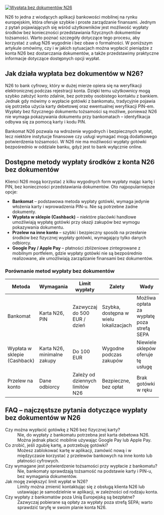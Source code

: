 [![Wypłata bez dokumentów N26](https://123-caf.pages.dev/gitsignup.png)](https://vrmoo.ru/Bt82HjjY)

<div> <p>N26 to jedna z wiodących aplikacji bankowości mobilnej na rynku europejskim, która oferuje szybkie i proste zarządzanie finansami. Jednym z pytań pojawiających się wśród użytkowników jest możliwość wypłaty środków bez konieczności przedstawiania fizycznych dokumentów tożsamości. Warto poznać szczegóły dotyczące tego procesu, aby korzystać z usług N26 wygodnie i bez obaw o formalności. W poniższym artykule omówimy, czy i w jakich sytuacjach można wypłacić pieniądze z konta N26 bez dostarczania dokumentów, a także przedstawimy praktyczne informacje dotyczące dostępnych opcji wypłat.</p>  <h2>Jak działa wypłata bez dokumentów w N26?</h2> <p>N26 to bank cyfrowy, który w dużej mierze opiera się na weryfikacji elektronicznej podczas rejestracji konta. Dzięki temu użytkownicy mogą szybko założyć konto zdalnie, bez potrzeby osobistego kontaktu z bankiem. Jednak gdy mówimy o wypłacie gotówki z bankomatu, tradycyjnie pojawia się potrzeba użycia karty debetowej oraz ewentualnej weryfikacji PIN-em. Wypłaty bez fizycznego dokumentu tożsamości są możliwe, ponieważ N26 nie wymaga pokazywania dokumentu przy bankomatach – identyfikacja odbywa się za pomocą karty i kodu PIN.</p>  <p>Bankomat N26 pozwala na wdrożenie wygodnych i bezpiecznych wypłat, lecz niektóre instytucje finansowe czy usługi wymagać mogą dodatkowego potwierdzenia tożsamości. W N26 nie ma możliwości wypłaty gotówki bezpośrednio w oddziale banku, gdyż jest to bank wyłącznie online.</p>  <h2>Dostępne metody wypłaty środków z konta N26 bez dokumentów</h2> <p>Klienci N26 mogą korzystać z kilku wygodnych form wypłaty mając kartę i PIN, bez konieczności przedstawiania dokumentów. Oto najpopularniejsze opcje:</p>  <ul>   <li><strong>Bankomat</strong> – podstawowa metoda wypłaty gotówki, wymaga jedynie włożenia karty i wprowadzenia PIN-u. Nie są potrzebne żadne dokumenty.</li>   <li><strong>Wypłata w sklepie (Cashback)</strong> – niektóre placówki handlowe umożliwiają wypłatę gotówki przy okazji zakupów bez wymogu pokazywania dokumentu.</li>   <li><strong>Przelew na inne konto</strong> – szybki i bezpieczny sposób na przesłanie środków bez fizycznej wypłaty gotówki, wymagający tylko danych odbiorcy.</li>   <li><strong>Google Pay / Apple Pay</strong> – płatności zbliżeniowe zintegrowane z mobilnym portfelem, gdzie wypłaty gotówki nie są bezpośrednio realizowane, ale umożliwiają zarządzanie finansami bez dokumentów.</li> </ul>  <h3>Porównanie metod wypłaty bez dokumentów</h3> <table>   <thead>     <tr>       <th>Metoda</th>       <th>Wymagania</th>       <th>Limit wypłaty</th>       <th>Zalety</th>       <th>Wady</th>     </tr>   </thead>   <tbody>     <tr>       <td>Bankomat</td>       <td>Karta N26, PIN</td>       <td>Zazwyczaj do 500 EUR / dzień</td>       <td>Szybka, dostępna w wielu lokalizacjach</td>       <td>Możliwa opłata za wypłatę poza strefą SEPA</td>     </tr>     <tr>       <td>Wypłata w sklepie (Cashback)</td>       <td>Karta N26, minimalne zakupy</td>       <td>Do 100 EUR</td>       <td>Wygodne podczas zakupów</td>       <td>Niewiele sklepów oferuje tę usługę</td>     </tr>     <tr>       <td>Przelew na konto</td>       <td>Dane odbiorcy</td>       <td>Zależy od dziennych limitów N26</td>       <td>Bezpieczne, bez opłat</td>       <td>Brak gotówki w ręku</td>     </tr>   </tbody> </table>  <h2>FAQ – najczęstsze pytania dotyczące wypłaty bez dokumentów w N26</h2> <dl>   <dt>Czy można wypłacić gotówkę z N26 bez fizycznej karty?</dt>   <dd>Nie, do wypłaty z bankomatu potrzebna jest karta debetowa N26. Można jednak płacić mobilnie używając Google Pay lub Apple Pay.</dd>      <dt>Co zrobić, jeśli zgubię kartę, a potrzebuję gotówki?</dt>   <dd>Możesz zablokować kartę w aplikacji, zamówić nową i w międzyczasie korzystać z przelewów bankowych na inne konto lub płatności cyfrowych.</dd>      <dt>Czy wymagane jest potwierdzenie tożsamości przy wypłacie z bankomatu?</dt>   <dd>Nie, bankomaty sprawdzają tożsamość na podstawie karty i PIN-u, bez wymagania dokumentów.</dd>      <dt>Jak mogę zwiększyć limit wypłat w N26?</dt>   <dd>Limity można zmienić kontaktując się z obsługą klienta N26 lub ustawiając je samodzielnie w aplikacji, w zależności od rodzaju konta.</dd>      <dt>Czy wypłaty z bankomatów poza Unią Europejską są bezpłatne?</dt>   <dd>Zazwyczaj pobierane są opłaty za wypłaty poza strefą SEPA; warto sprawdzić taryfę w swoim planie konta N26.</dd> </dl> </div>